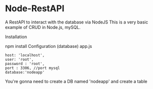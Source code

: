 # Node-RestAPI
A RestAPI to interact with the database via NodeJS
This is a very basic example of CRUD in Node.js, mySQL.

Installation

npm install
Configuration (database)
app.js

    host: 'localhost',
    user: 'root',
    password : 'root',
    port : 3306, //port mysql
    database:'nodeapp'	
    
You're gonna need to create a DB named 'nodeapp' and create a table
